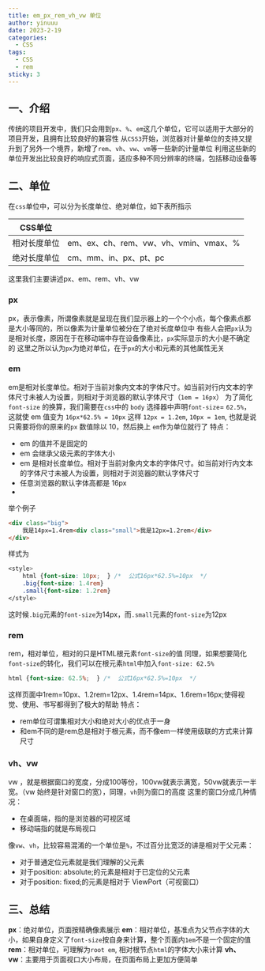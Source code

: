 ```yaml
---
title: em_px_rem_vh_vw 单位
author: yinuuu
date: 2023-2-19
categories:
  - CSS
tags:
  - CSS
  - rem
sticky: 3
---
```


## 一、介绍

传统的项目开发中，我们只会用到`px`、`%`、`em`这几个单位，它可以适用于大部分的项目开发，且拥有比较良好的兼容性
从`CSS3`开始，浏览器对计量单位的支持又提升到了另外一个境界，新增了`rem`、`vh`、`vw`、`vm`等一些新的计量单位
利用这些新的单位开发出比较良好的响应式页面，适应多种不同分辨率的终端，包括移动设备等
## 二、单位
在`css`单位中，可以分为长度单位、绝对单位，如下表所指示

| CSS单位 |  |
| --- | --- |
| 相对长度单位 | em、ex、ch、rem、vw、vh、vmin、vmax、% |
| 绝对长度单位 | cm、mm、in、px、pt、pc |

这里我们主要讲述px、em、rem、vh、vw
### px
px，表示像素，所谓像素就是呈现在我们显示器上的一个个小点，每个像素点都是大小等同的，所以像素为计量单位被分在了绝对长度单位中
有些人会把`px`认为是相对长度，原因在于在移动端中存在设备像素比，`px`实际显示的大小是不确定的
这里之所以认为`px`为绝对单位，在于`px`的大小和元素的其他属性无关
### em
em是相对长度单位。相对于当前对象内文本的字体尺寸。如当前对行内文本的字体尺寸未被人为设置，则相对于浏览器的默认字体尺寸（`1em = 16px`）
为了简化 `font-size` 的换算，我们需要在`css`中的 `body` 选择器中声明`font-size`= `62.5%`，这就使 em 值变为 `16px*62.5% = 10px`
这样 `12px = 1.2em`, `10px = 1em`, 也就是说只需要将你的原来的`px` 数值除以 10，然后换上 `em`作为单位就行了
特点：

- em 的值并不是固定的
- em 会继承父级元素的字体大小
- em 是相对长度单位。相对于当前对象内文本的字体尺寸。如当前对行内文本的字体尺寸未被人为设置，则相对于浏览器的默认字体尺寸
- 任意浏览器的默认字体高都是 16px
- 


举个例子
```html
<div class="big">
    我是14px=1.4rem<div class="small">我是12px=1.2rem</div>
</div>
```
样式为
```css
<style>
    html {font-size: 10px;  } /*  公式16px*62.5%=10px  */  
    .big{font-size: 1.4rem}
    .small{font-size: 1.2rem}
</style>
```
这时候`.big`元素的`font-size`为14px，而`.small`元素的`font-size`为12px
### rem
rem，相对单位，相对的只是HTML根元素`font-size`的值
同理，如果想要简化`font-size`的转化，我们可以在根元素`html`中加入`font-size: 62.5%`
```css
html {font-size: 62.5%;  } /*  公式16px*62.5%=10px  */
```
这样页面中1rem=10px、1.2rem=12px、1.4rem=14px、1.6rem=16px;使得视觉、使用、书写都得到了极大的帮助
特点：

- rem单位可谓集相对大小和绝对大小的优点于一身
- 和em不同的是rem总是相对于根元素，而不像em一样使用级联的方式来计算尺寸
### vh、vw
vw ，就是根据窗口的宽度，分成100等份，100vw就表示满宽，50vw就表示一半宽。（vw 始终是针对窗口的宽），同理，`vh`则为窗口的高度
这里的窗口分成几种情况：

-  在桌面端，指的是浏览器的可视区域 
-  移动端指的就是布局视口 

像`vw`、`vh`，比较容易混淆的一个单位是`%`，不过百分比宽泛的讲是相对于父元素：

- 对于普通定位元素就是我们理解的父元素
- 对于position: absolute;的元素是相对于已定位的父元素
- 对于position: fixed;的元素是相对于 ViewPort（可视窗口）
## 三、总结
**px**：绝对单位，页面按精确像素展示
**em**：相对单位，基准点为父节点字体的大小，如果自身定义了`font-size`按自身来计算，整个页面内`1em`不是一个固定的值
**rem**：相对单位，可理解为`root em`, 相对根节点`html`的字体大小来计算
**vh、vw**：主要用于页面视口大小布局，在页面布局上更加方便简单
